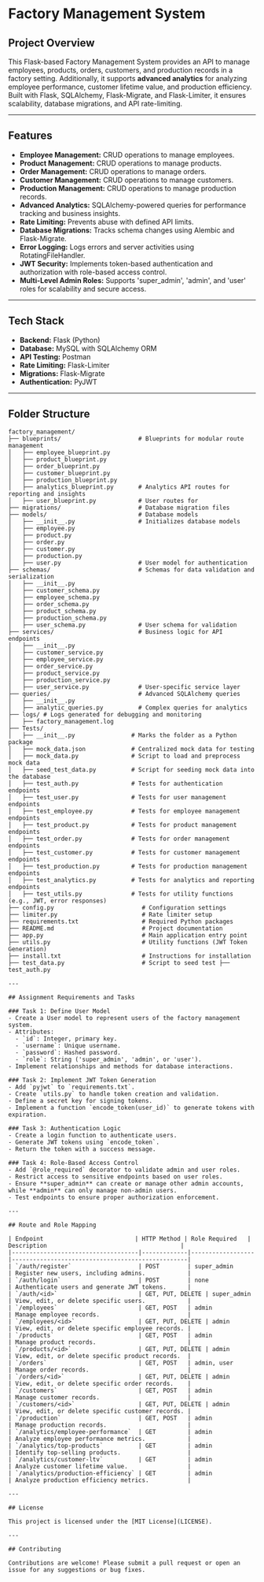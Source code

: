 # Factory Management System

## Project Overview

This Flask-based Factory Management System provides an API to manage employees, products, orders, customers, and production records in a factory setting. Additionally, it supports **advanced analytics** for analyzing employee performance, customer lifetime value, and production efficiency. Built with Flask, SQLAlchemy, Flask-Migrate, and Flask-Limiter, it ensures scalability, database migrations, and API rate-limiting.

---

## Features

- **Employee Management:** CRUD operations to manage employees.
- **Product Management:** CRUD operations to manage products.
- **Order Management:** CRUD operations to manage orders.
- **Customer Management:** CRUD operations to manage customers.
- **Production Management:** CRUD operations to manage production records.
- **Advanced Analytics:** SQLAlchemy-powered queries for performance tracking and business insights.
- **Rate Limiting:** Prevents abuse with defined API limits.
- **Database Migrations:** Tracks schema changes using Alembic and Flask-Migrate.
- **Error Logging:** Logs errors and server activities using RotatingFileHandler.
- **JWT Security:** Implements token-based authentication and authorization with role-based access control.
- **Multi-Level Admin Roles:** Supports 'super_admin', 'admin', and 'user' roles for scalability and secure access.

---

## Tech Stack

- **Backend:** Flask (Python)
- **Database:** MySQL with SQLAlchemy ORM
- **API Testing:** Postman
- **Rate Limiting:** Flask-Limiter
- **Migrations:** Flask-Migrate
- **Authentication:** PyJWT

---

## Folder Structure

```
factory_management/
├── blueprints/                      # Blueprints for modular route management
│   ├── employee_blueprint.py
│   ├── product_blueprint.py
│   ├── order_blueprint.py
│   ├── customer_blueprint.py
│   ├── production_blueprint.py
│   ├── analytics_blueprint.py       # Analytics API routes for reporting and insights
│   ├── user_blueprint.py            # User routes for 
├── migrations/                      # Database migration files
├── models/                          # Database models
│   ├── __init__.py                  # Initializes database models
│   ├── employee.py
│   ├── product.py
│   ├── order.py
│   ├── customer.py
│   ├── production.py
│   ├── user.py                      # User model for authentication
├── schemas/                         # Schemas for data validation and serialization
│   ├── __init__.py
│   ├── customer_schema.py
│   ├── employee_schema.py
│   ├── order_schema.py
│   ├── product_schema.py
│   ├── production_schema.py
│   ├── user_schema.py               # User schema for validation
├── services/                        # Business logic for API endpoints
│   ├── __init__.py
│   ├── customer_service.py
│   ├── employee_service.py
│   ├── order_service.py
│   ├── product_service.py
│   ├── production_service.py
│   ├── user_service.py              # User-specific service layer
├── queries/                         # Advanced SQLAlchemy queries
│   ├── __init__.py
│   ├── analytic_queries.py          # Complex queries for analytics
├── logs/ # Logs generated for debugging and monitoring
│   ├── factory_management.log
├── Tests/ 
│   ├── __init__.py                # Marks the folder as a Python package
│   ├── mock_data.json             # Centralized mock data for testing
│   ├── mock_data.py               # Script to load and preprocess mock data
│   ├── seed_test_data.py          # Script for seeding mock data into the database
│   ├── test_auth.py               # Tests for authentication endpoints
│   ├── test_user.py               # Tests for user management endpoints
│   ├── test_employee.py           # Tests for employee management endpoints
│   ├── test_product.py            # Tests for product management endpoints
│   ├── test_order.py              # Tests for order management endpoints
│   ├── test_customer.py           # Tests for customer management endpoints
│   ├── test_production.py         # Tests for production management endpoints
│   ├── test_analytics.py          # Tests for analytics and reporting endpoints
│   ├── test_utils.py              # Tests for utility functions (e.g., JWT, error responses)
├── config.py                         # Configuration settings
├── limiter.py                        # Rate limiter setup
├── requirements.txt                  # Required Python packages
├── README.md                         # Project documentation
├── app.py                            # Main application entry point
├── utils.py                          # Utility functions (JWT Token Generation)
├── install.txt                       # Instructions for installation
├── test_data.py                      # Script to seed test ├── test_auth.py

---

## Assignment Requirements and Tasks

### Task 1: Define User Model
- Create a User model to represent users of the factory management system.
- Attributes:
  - `id`: Integer, primary key.
  - `username`: Unique username.
  - `password`: Hashed password.
  - `role`: String ('super_admin', 'admin', or 'user').
- Implement relationships and methods for database interactions.

### Task 2: Implement JWT Token Generation
- Add `pyjwt` to `requirements.txt`.
- Create `utils.py` to handle token creation and validation.
- Define a secret key for signing tokens.
- Implement a function `encode_token(user_id)` to generate tokens with expiration.

### Task 3: Authentication Logic
- Create a login function to authenticate users.
- Generate JWT tokens using `encode_token`.
- Return the token with a success message.

### Task 4: Role-Based Access Control
- Add `@role_required` decorator to validate admin and user roles.
- Restrict access to sensitive endpoints based on user roles.
- Ensure **super_admin** can create or manage other admin accounts, while **admin** can only manage non-admin users.
- Test endpoints to ensure proper authorization enforcement.

---

## Route and Role Mapping

| Endpoint                          | HTTP Method | Role Required   | Description                                      |
|------------------------------------|-------------|------------------|--------------------------------------------------|
| `/auth/register`                   | POST        | super_admin      | Register new users, including admins.            |
| `/auth/login`                      | POST        | none             | Authenticate users and generate JWT tokens.      |
| `/auth/<id>`                       | GET, PUT, DELETE | super_admin   | View, edit, or delete specific users.            |
| `/employees`                       | GET, POST   | admin            | Manage employee records.                         |
| `/employees/<id>`                  | GET, PUT, DELETE | admin         | View, edit, or delete specific employee records. |
| `/products`                        | GET, POST   | admin            | Manage product records.                          |
| `/products/<id>`                   | GET, PUT, DELETE | admin         | View, edit, or delete specific product records.  |
| `/orders`                          | GET, POST   | admin, user      | Manage order records.                            |
| `/orders/<id>`                     | GET, PUT, DELETE | admin         | View, edit, or delete specific order records.    |
| `/customers`                       | GET, POST   | admin            | Manage customer records.                         |
| `/customers/<id>`                  | GET, PUT, DELETE | admin         | View, edit, or delete specific customer records. |
| `/production`                      | GET, POST   | admin            | Manage production records.                       |
| `/analytics/employee-performance`  | GET         | admin            | Analyze employee performance metrics.            |
| `/analytics/top-products`          | GET         | admin            | Identify top-selling products.                   |
| `/analytics/customer-ltv`          | GET         | admin            | Analyze customer lifetime value.                 |
| `/analytics/production-efficiency` | GET         | admin            | Analyze production efficiency metrics.           |

---

## License

This project is licensed under the [MIT License](LICENSE).

---

## Contributing

Contributions are welcome! Please submit a pull request or open an issue for any suggestions or bug fixes.
